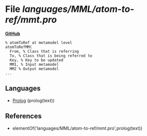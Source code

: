 # File _languages/MML/atom-to-ref/mmt.pro_
**[GitHub](https://github.com/softlang/yas/blob/master/languages/MML/atom-to-ref/mmt.pro)**
```
% atomToRef at metamodel level
atomToRefMM(
  From, % Class that is referring
  To, % Class that is being referred to
  Key, % Key to be updated
  MM1, % Input metamodel
  MM2 % Output metamodel
...
```

## Languages
* [Prolog](../languages/Prolog.md) (prolog(text))

## References
* elementOf('languages/MML/atom-to-ref/mmt.pro',prolog(text))
